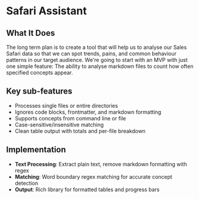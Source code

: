 # Safari Assistant

## What It Does
The long term plan is to create a tool that will help us to analyse our Sales Safari data so that we can spot trends, pains, and common behaviour patterns in our target audience.
We're going to start with an MVP with just one simple feature: The ability to analyse markdown files to count how often specified concepts appear.

## Key sub-features
- Processes single files or entire directories
- Ignores code blocks, frontmatter, and markdown formatting
- Supports concepts from command line or file
- Case-sensitive/insensitive matching
- Clean table output with totals and per-file breakdown

## Implementation
- **Text Processing**: Extract plain text, remove markdown formatting with regex
- **Matching**: Word boundary regex matching for accurate concept detection
- **Output**: Rich library for formatted tables and progress bars
